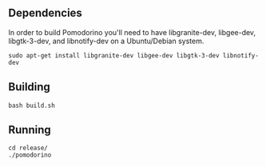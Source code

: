 
## Dependencies
In order to build Pomodorino you'll need to have libgranite-dev, libgee-dev, libgtk-3-dev, and libnotify-dev on a Ubuntu/Debian system.

	sudo apt-get install libgranite-dev libgee-dev libgtk-3-dev libnotify-dev

## Building
	bash build.sh

## Running
	cd release/
	./pomodorino

